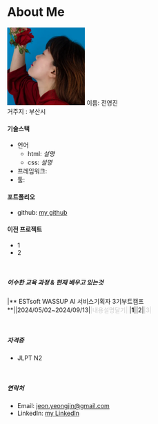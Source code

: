 # About Me
<img src="img/jyj.png" width="180px" height="180px" title="jyj" alt="jyj">
이름: 전영진<br>
거주지 : 부산시

#### **기술스택**
* 언어
    * html: *설명*  
    * css: *설명*  
* 프레임워크:
* 툴:


#### **포트폴리오**
- github: [my github](https://github.com/jeonyeongjin/wassup3)


#### **이전 프로젝트**
  - 1
  - 2

    
<br>

##### 이수한 교육 과정 & 현재 배우고 있는것
<!-- |:title|contents:|:contents:| <br> -->

|** ESTsoft WASSUP AI 서비스기획자 3기부트캠프**||2024/05/02~2024/09/13|<span style="color:#ccc;">|내용설명달기|</span>
|**1**||2|<span style="color:#ccc;">|3|</span>

<br>

##### 자격증
  - JLPT N2

<br>
   
##### 연락처    
  - Email: [jeon.yeongjin@gmail.com](mailto:jeon.yeongjin@gmail.com)
  - LinkedIn: [my LinkedIn](https://linkedin.com/in/yourprofile)

